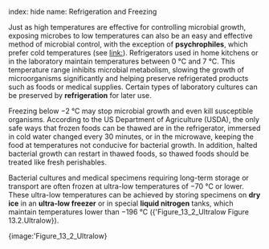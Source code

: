 index: hide
name: Refrigeration and Freezing

Just as high temperatures are effective for controlling microbial growth, exposing microbes to low temperatures can also be an easy and effective method of microbial control, with the exception of  **psychrophiles**, which prefer cold temperatures (see <link:>). Refrigerators used in home kitchens or in the laboratory maintain temperatures between 0 °C and 7 °C. This temperature range inhibits microbial metabolism, slowing the growth of microorganisms significantly and helping preserve refrigerated products such as foods or medical supplies. Certain types of laboratory cultures can be preserved by  **refrigeration** for later use.

Freezing below −2 °C may stop microbial growth and even kill susceptible organisms. According to the US Department of Agriculture (USDA), the only safe ways that frozen foods can be thawed are in the refrigerator, immersed in cold water changed every 30 minutes, or in the microwave, keeping the food at temperatures not conducive for bacterial growth. In addition, halted bacterial growth can restart in thawed foods, so thawed foods should be treated like fresh perishables.

Bacterial cultures and medical specimens requiring long-term storage or transport are often frozen at ultra-low temperatures of −70 °C or lower. These ultra-low temperatures can be achieved by storing specimens on  **dry ice** in an  **ultra-low freezer** or in special  **liquid nitrogen** tanks, which maintain temperatures lower than −196 °C ({'Figure_13_2_Ultralow Figure 13.2.Ultralow}).


{image:'Figure_13_2_Ultralow}
        
